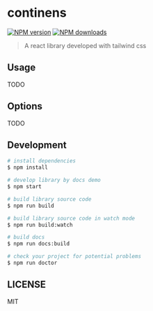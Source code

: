 # continens

[![NPM version](https://img.shields.io/npm/v/continens.svg?style=flat)](https://npmjs.org/package/continens)
[![NPM downloads](http://img.shields.io/npm/dm/continens.svg?style=flat)](https://npmjs.org/package/continens)

> A react library developed with tailwind css

## Usage

TODO

## Options

TODO

## Development

```bash
# install dependencies
$ npm install

# develop library by docs demo
$ npm start

# build library source code
$ npm run build

# build library source code in watch mode
$ npm run build:watch

# build docs
$ npm run docs:build

# check your project for potential problems
$ npm run doctor
```

## LICENSE

MIT
